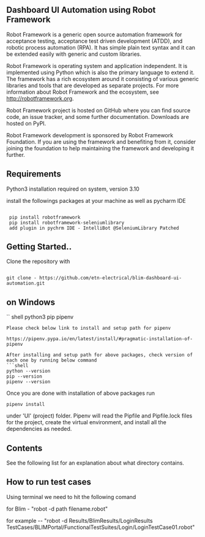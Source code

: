 
## Dashboard UI Automation using Robot Framework
Robot Framework is a generic open source automation framework for acceptance testing, acceptance test driven development (ATDD), and robotic process automation (RPA). It has simple plain text syntax and it can be extended easily with generic and custom libraries.

Robot Framework is operating system and application independent. It is implemented using Python which is also the primary language to extend it. The framework has a rich ecosystem around it consisting of various generic libraries and tools that are developed as separate projects. For more information about Robot Framework and the ecosystem, see http://robotframework.org.

Robot Framework project is hosted on GitHub where you can find source code, an issue tracker, and some further documentation. Downloads are hosted on PyPI.

Robot Framework development is sponsored by Robot Framework Foundation. If you are using the framework and benefiting from it, consider joining the foundation to help maintaining the framework and developing it further.
## Requirements

Python3 installation required on system, version 3.10

install the followings packages at your machine as well as pycharm IDE

``` shell 
 
 pip install robotframework
 pip install robotframework-seleniumlibrary
 add plugin in pychrm IDE - IntelliBot @SeleniumLibrary Patched
  ```

 
## Getting Started..

Clone the repository with

```

git clone - https://github.com/etn-electrical/blim-dashboard-ui-automation.git

```
## on Windows

`` shell
    python3
    pip
    pipenv
```
Please check below link to install and setup path for pipenv

https://pipenv.pypa.io/en/latest/install/#pragmatic-installation-of-pipenv

After installing and setup path for above packages, check version of each one by running below command
```shell
python --version
pip --version
pipenv --version
```

Once you are done with installation of above packages run 
```shell
pipenv install 
```
under 'UI' (project) folder. Pipenv will read the Pipfile and Pipfile.lock files for the project, create the virtual environment, and install all the dependencies as needed.


## Contents

See the following list for an explanation about what directory contains.



## How to run test cases

Using terminal we need to hit the following comand

for Blim - "robot -d path filename.robot"

for example --  "robot -d Results/BlimResults/LoginResults TestCases/BLIMPortal/FunctionalTestSuites/Login/LoginTestCase01.robot" 
